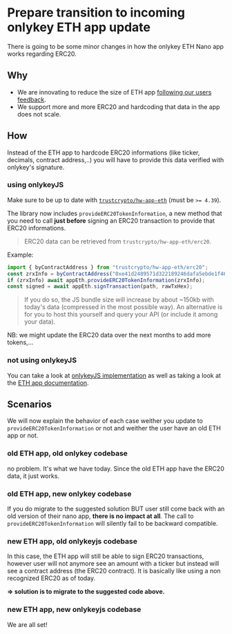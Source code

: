 # Prepare transition to incoming onlykey ETH app update

There is going to be some minor changes in how the onlykey ETH Nano app works regarding ERC20.

## Why

- We are innovating to reduce the size of ETH app [following our users feedback](https://www.onlykey.fr/2019/02/14/righting-our-1-5-5-nano-s-firmware-update/).
- We support more and more ERC20 and hardcoding that data in the app does not scale.

## How

Instead of the ETH app to hardcode ERC20 informations (like ticker, decimals, contract address,..) you will have to provide this data verified with onlykey's signature.

### using onlykeyJS

Make sure to be up to date with [`trustcrypto/hw-app-eth`](https://github.com/trustcrypto/onlykeyjs/tree/master/packages/hw-app-eth) (must be `>= 4.39`).

The library now includes `provideERC20TokenInformation`, a new method that you need to call **just before** signing an ERC20 transaction to provide that ERC20 informations.

> ERC20 data can be retrieved from `trustcrypto/hw-app-eth/erc20`.

Example:

```js
import { byContractAddress } from "trustcrypto/hw-app-eth/erc20";
const zrxInfo = byContractAddress("0xe41d2489571d322189246dafa5ebde1f4699f498");
if (zrxInfo) await appEth.provideERC20TokenInformation(zrxInfo);
const signed = await appEth.signTransaction(path, rawTxHex);
```

> If you do so, the JS bundle size will increase by about ~150kb with today's data (compressed in the most possible way). An alternative is for you to host this yourself and query your API (or include it among your data).

NB: we might update the ERC20 data over the next months to add more tokens,...

### not using onlykeyJS

You can take a look at [onlykeyJS implementation](https://github.com/trustcrypto/onlykeyjs/tree/master/packages/hw-app-eth) as well as taking a look at the [ETH app documentation](https://github.com/trustcrypto/onlykey-app-eth/blob/externalize-erc20/doc/ethapp.asc).

## Scenarios

We will now explain the behavior of each case weither you update to `provideERC20TokenInformation` or not and weither the user have an old ETH app or not.

### old ETH app, old onlykey codebase

no problem. It's what we have today. Since the old ETH app have the ERC20 data, it just works.

### old ETH app, new onlykey codebase

If you do migrate to the suggested solution BUT user still come back with an old version of their nano app, **there is no impact at all**. The call to `provideERC20TokenInformation` will silently fail to be backward compatible.

### new ETH app, old onlykeyjs codebase

In this case, the ETH app will still be able to sign ERC20 transactions, however user will not anymore see an amount with a ticker but instead will see a contract address (the ERC20 contract). It is basically like using a non recognized ERC20 as of today.

**=> solution is to migrate to the suggested code above.**

### new ETH app, new onlykeyjs codebase

We are all set!
